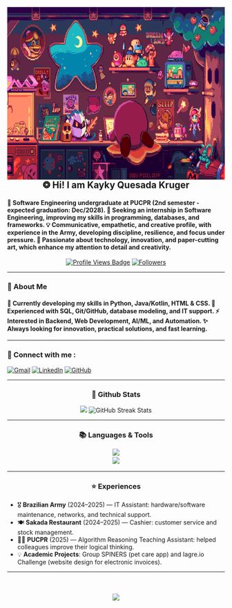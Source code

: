 <!--
<div align="center">
  <a href="#">
    <img 
      width="100%" 
      src="https://capsule-render.vercel.app/api?type=waving&color=FFA500&height=120&section=header&text=&fontSize=30&fontColor=000000&animation=twinkling"
    />
  </a>
  <br>
-->

<!-- MasterHead -->
<a href="https://github.com/kaykykrg">
  <img align="right" alt="My gif" height="400px" src="github1.gif" />
</a>

<!-- Greeting -->
<h2 align="center">❂ Hi! I am Kayky Quesada Kruger</h2>

<h4 align="left">
🌟 Software Engineering undergraduate at PUCPR (2nd semester - expected graduation: Dec/2028).  
🎯 Seeking an internship in Software Engineering, improving my skills in programming, databases, and frameworks.  
💡 Communicative, empathetic, and creative profile, with experience in the Army, developing discipline, resilience, and focus under pressure.  
🎨 Passionate about technology, innovation, and paper-cutting art, which enhance my attention to detail and creativity.  
</h4>

<div align="center">
<!-- Profile Views -->
<a href="https://github.com/kaykykrg" target="_blank">
  <img src="https://komarev.com/ghpvc/?username=kaykykrg&label=Profile%20views&color=5e81ac&style=for-the-badge&logo=github&logoColor=white" 
       alt="Profile Views Badge" /></a>

<!-- Followers -->
<a href="https://github.com/kaykykrg?tab=followers" target="_blank">
  <img alt="Followers" title="Follow me on GitHub"
       src="https://img.shields.io/github/followers/kaykykrg?style=for-the-badge&label=Followers&color=5e81ac&logo=github" />
</a>
</div>

---

<h3 align="left">💫 About Me</h3>
<h4>
 🌱 Currently developing my skills in Python, Java/Kotlin, HTML & CSS.  
 🔭 Experienced with SQL, Git/GitHub, database modeling, and IT support.  
 ⚡ Interested in Backend, Web Development, AI/ML, and Automation.  
 ✨ Always looking for innovation, practical solutions, and fast learning.  
</h4>

---

<h3>🧲 Connect with me :</h3>
<a href="mailto:kaykykruger123@gmail.com">
  <img width="60px" src="https://play-lh.googleusercontent.com/MaRCSacmqLlbSST5m_sJUb_tE9pTresHYgwpd4gInpcj_NVGbjLCnTe96Yx5zz893bA=w480-h960" alt="Gmail" /></a> 
  
<a href="https://www.linkedin.com/in/kaykykruger/" target="_blank">
  <img width="60px" src="https://cdn-icons-png.freepik.com/256/2496/2496097.png" alt="LinkedIn" /></a> 

<a href="https://github.com/kaykykrg" target="_blank">
  <img width="60px" src="https://cdn-icons-png.flaticon.com/512/733/733553.png" alt="GitHub" /></a> 

---

<h3 align="center">🌱 Github Stats</h3>
<div align="center">
  <img width="398" src="https://github-readme-stats.vercel.app/api?username=kaykykrg&count_private=true&show_icons=true&theme=nord&rank_icon=github&border_radius=8"/> 
  <img width="420" src="https://nirzak-streak-stats.vercel.app/?user=kaykykrg&theme=nord&hide_border=false" alt="GitHub Streak Stats"><br/>
</div>

---

<h3 align="center">📚 Languages & Tools</h3>
<div align="center">
  <img src="https://skillicons.dev/icons?i=python,java,kotlin,html,css,mysql,git,github,django,vscode" /><br>
  <img src="https://skillicons.dev/icons?i=figma,notion,linux,windows" />
</div>

---

<h3 align="center">⭐️ Experiences</h3>

- 🎖 **Brazilian Army** (2024–2025) — IT Assistant: hardware/software maintenance, networks, and technical support.  
- 🍽 **Sakada Restaurant** (2024–2025) — Cashier: customer service and stock management.  
- 👨‍🏫 **PUCPR** (2025) — Algorithm Reasoning Teaching Assistant: helped colleagues improve their logical thinking.  
- 💡 **Academic Projects**: Group SPINERS (pet care app) and Iagre.io Challenge (website design for electronic invoices).  

---

<h1 align="center">
    <img src="https://readme-typing-svg.herokuapp.com/?font=Righteous&size=35&center=true&vCenter=true&width=800&height=70&duration=4000&lines=Thank+you+for+stopping+by!+👋" />
</h1>
